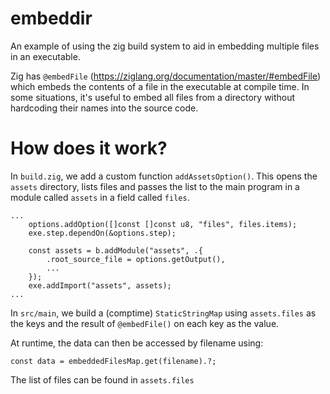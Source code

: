 # embeddir

An example of using the zig build system to aid in embedding multiple files in an executable.

Zig has `@embedFile` (https://ziglang.org/documentation/master/#embedFile) which embeds the contents of a file in the executable at compile time. In some situations, it's useful to embed all files from a directory without hardcoding their names into the source code.

# How does it work?

In `build.zig`, we add a custom function `addAssetsOption()`. This opens the `assets` directory, lists files and passes the list to the main program in a module called `assets` in a field called `files`.

    ...
        options.addOption([]const []const u8, "files", files.items);
        exe.step.dependOn(&options.step);

        const assets = b.addModule("assets", .{
            .root_source_file = options.getOutput(),
            ...
        });
        exe.addImport("assets", assets);
    ...

In `src/main`, we build a (comptime) `StaticStringMap` using `assets.files` as the keys and the result of `@embedFile()` on each key as the value.

At runtime, the data can then be accessed by filename using:

    const data = embeddedFilesMap.get(filename).?;

The list of files can be found in `assets.files`



